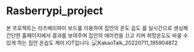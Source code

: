 # Rasberrypi_project

본 프로젝트는 라즈베리파이 보드를 이용하여 집안의 온도 습도 를 실시간으로 센싱해 간단한 홈페이지에서 결과를 보여주며 집안의 에어컨을 끄고 키며 희망온도도 바꿀 수 있게
하는 집안 온습도 제어 IOT입니다.
![KakaoTalk_20220711_195904872](https://user-images.githubusercontent.com/88121150/178250087-937e88f2-ceca-4a7a-9852-f3842363835f.png)
